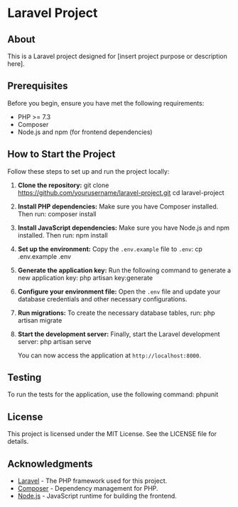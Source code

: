 # Laravel Project

## About

This is a Laravel project designed for [insert project purpose or description here].

## Prerequisites

Before you begin, ensure you have met the following requirements:

- PHP >= 7.3
- Composer
- Node.js and npm (for frontend dependencies)

## How to Start the Project

Follow these steps to set up and run the project locally:

1. **Clone the repository:**
   git clone https://github.com/yourusername/laravel-project.git
   cd laravel-project

2. **Install PHP dependencies:**
   Make sure you have Composer installed. Then run:
   composer install

3. **Install JavaScript dependencies:**
   Make sure you have Node.js and npm installed. Then run:
   npm install

4. **Set up the environment:**
   Copy the `.env.example` file to `.env`:
   cp .env.example .env

5. **Generate the application key:**
   Run the following command to generate a new application key:
   php artisan key:generate

6. **Configure your environment file:**
   Open the `.env` file and update your database credentials and other necessary configurations.

7. **Run migrations:**
   To create the necessary database tables, run:
   php artisan migrate

8. **Start the development server:**
   Finally, start the Laravel development server:
   php artisan serve

   You can now access the application at `http://localhost:8000`.

## Testing

To run the tests for the application, use the following command:
phpunit

## License

This project is licensed under the MIT License. See the LICENSE file for details.

## Acknowledgments

- [Laravel](https://laravel.com) - The PHP framework used for this project.
- [Composer](https://getcomposer.org) - Dependency management for PHP.
- [Node.js](https://nodejs.org) - JavaScript runtime for building the frontend.
